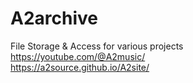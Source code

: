 # A2archive
File Storage &amp; Access for various projects <br>
https://youtube.com/@A2music/ <br>
https://a2source.github.io/A2site/

